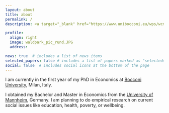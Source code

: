 ```yaml
---
layout: about
title: about
permalink: /
description: <a target="_blank" href="https://www.unibocconi.eu/wps/wcm/connect/bocconi/sitopubblico_en/navigation+tree/home/programs/phd/phd+in+economics+and+finance/phd+students/copia+di+current+phd+students+in+economics+_+finance_acquati+2011+09+30+11+21">Bocconi University</a> • <a target="_blank" href="https://www.unibocconi.eu/wps/wcm/connect/Bocconi/SitoPubblico_EN/Navigation+Tree/Home/Faculty+and+Research/Departments/Ettore+Bocconi+Dep+of+Economics/ETTORE+BOCCONI+DEPARTMENT+OF+ECONOMICS">Economics Department</a>

profile:
  align: right
  image: waldpark_pic_rund.JPG
  address: 

news: true  # includes a list of news items
selected_papers: false # includes a list of papers marked as "selected={true}"
social: false  # includes social icons at the bottom of the page
---
```


I am currently in the first year of my PhD in Economics at <a target="_blank" href="https://www.unibocconi.eu/wps/wcm/connect/bocconi/sitopubblico_en/navigation+tree/home/programs/phd/phd+in+economics+and+finance/phd+students/copia+di+current+phd+students+in+economics+_+finance_acquati+2011+09+30+11+21">Bocconi University</a>, Milan, Italy.

I obtained my Bachelor and Master in Economics from the <a target="_blank" href="https://www.uni-mannheim.de/en/">University of Mannheim</a>, Germany. I am planning to do empirical research on current social issues like education, health, poverty, or wellbeing.
